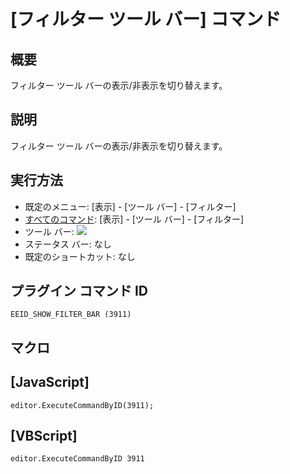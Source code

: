 # \[フィルター ツール バー\] コマンド

## 概要

フィルター ツール バーの表示/非表示を切り替えます。

## 説明

フィルター ツール バーの表示/非表示を切り替えます。

## 実行方法

- 既定のメニュー: \[表示\] \- \[ツール バー\] \- \[フィルター\]
- [すべてのコマンド](../../glossary/allcommands): \[表示\] \- \[ツール バー\] \- \[フィルター\]
- ツール バー:
![](../../images/togglefilterbar..png)
- ステータス バー: なし
- 既定のショートカット: なし

## プラグイン コマンド ID

```
EEID_SHOW_FILTER_BAR (3911)
```

## マクロ

## \[JavaScript\]

```
editor.ExecuteCommandByID(3911);
```

## \[VBScript\]

```
editor.ExecuteCommandByID 3911
```
